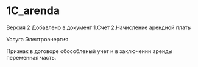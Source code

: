 # 1C_arenda
Версия 2 
Добавлено в документ
1.Счет 
2.Начисление арендной платы 

Услуга Электроэнергия 

Признак в договоре обособленый учет и в заключении аренды 
переменная часть. 